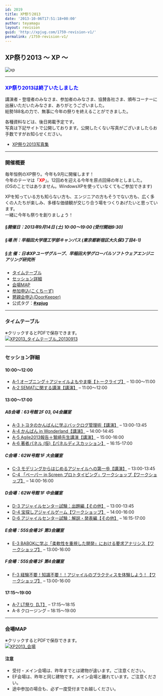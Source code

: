 ```yaml
---
id: 2019
title: XP祭り2013
date: '2013-10-06T17:51:18+00:00'
author: teyamagu
layout: revision
guid: 'http://xpjug.com/1759-revision-v1/'
permalink: /1759-revision-v1/
---
```


## XP祭り2013 〜 XP 〜

![xp](http://xpjug.com/wp-content/uploads/2013/07/xp.png)

---

### <span style="color: blue;">XP祭り2013は終了いたしました</span>

講演者・登壇者のみなさま、参加者のみなさま、協賛各社さま、頒布コーナーに出展いただいたみなさま、ありがとうございました。  
総勢188名の力で、無事に今年の祭りを終えることができました。

各種資料などは、後日掲載予定です。  
写真は下記サイトで公開しております。公開したくない写真がございましたらお手数ですがお知らせください。

- [XP祭り2013写真集](http://www.flickr.com/photos/101974044@N02/sets/72157635626961363/)

---

### 開催概要

毎年恒例のXP祭り。今年も9月に開催します！  
今年のテーマは「<span style="color: red; font-weight: bold;">XP</span>」。12回めを迎える今年を原点回帰の年としました。  
(OSのことではありません。WindowsXPを使っていなくてもご参加できます)

XPを知っている方も知らない方も、エンジニアの方もそうでない方も、広く多くの人たちが楽しみ、多様な価値観が交じり合う場をつくりあげたいと思っています。  
一緒に今年も祭りを創りましょう！

##### §開催日：2013年9月14日 (土) 10:00〜19:00 (受付開始9:30)

##### §場 所：早稲田大学理工学部キャンパス (東京都新宿区大久保3丁目4-1)

##### §主 催：日本XPユーザグループ、早稲田大学グローバルソフトウェアエンジニアリング研究所

- [タイムテーブル](#timetable)
- [セッション詳細](#sessiondetail)
- [会場MAP](#map)
- [参加申込(こくちーず)](http://kokucheese.com/event/index/99869/)
- [懇親会申込(DoorKeeper)](http://xpmatsuri.doorkeeper.jp/events/5381)
- 公式タグ：**[\#xpjug](https://twitter.com/#!/search/realtime/%23xpjug)**

---

### タイムテーブル

※クリックするとPDFで保存できます。  
[![XP2013_タイムテーブル_20130913](http://xpjug.com/wp-content/uploads/2013/07/a7ae12841a781090ed38a26ef6ee24f3.png)](http://xpjug.com/wp-content/uploads/2013/07/XP2013_Timetable1.pdf)

---

### セッション詳細

#### 10:00〜12:00

- [A-1 オープニング＋アジャイルよもやま噺【トークライブ】](http://xpjug.com/xp2013-contents-a1/) – 10:00〜11:00
- [A-2 SEMATに関する講演【講演】](http://xpjug.com/xp2013-contents-a2/) – 11:00〜12:00

#### 13:00〜17:00

##### AB会場：63号館 2F 03, 04会議室

- [A-3 トヨタのかんばんに学ぶバックログ管理術【講演】](http://xpjug.com/xp2013-contents-a3/) – 13:00-13:45
- [A-4 かんばん in Wonderland【講演】](http://xpjug.com/xp2013-contents-a4/) – 14:00-14:45
- [A-5 Agile2013報告＋鷲崎先生講演【講演】](http://xpjug.com/xp2013-contents-a5/) – 15:00-16:00
- [A-6 著者パネル (仮)【パネルディスカッション】](http://xpjug.com/xp2013-contents-a6/) – 16:15-17:00

##### C会場：62W号館 1F 大会議室

- [C-3 モデリングからはじめるアジャイルへの第一歩【講演】](http://xpjug.com/xp2013-contents-c3/) – 13:00-13:45
- [C-4 「ペーパー in Screen プロトタイピング」ワークショップ【ワークショップ】](http://xpjug.com/xp2013-contents-c4/) – 14:00-16:00

##### D会場：62W号館 1F 中会議室

- [D-3 アジャイルセンター試験：出題編【その他】](http://xpjug.com/xp2013-contents-d3/) – 13:00-13:45
- [D-4 宝探しアジャイルゲーム【ワークショップ】](http://xpjug.com/xp2013-contents-d4/) – 14:00-16:00
- [D-6 アジャイルセンター試験：解説・発表編【その他】](http://xpjug.com/xp2013-contents-d6/) – 16:15-17:00

##### E会場：55S会場 2F 第3会議室

- [E-3 BABOKに学ぶ「柔軟性を重視した開発」における要求アナリシス【ワークショップ】](http://xpjug.com/xp2013-contents-e3/) – 13:00-16:00

##### F会場：55S会場 2F 第4会議室

- [F-3 経験不要！知識不要！！アジャイルのプラクティスを体験しよう！【ワークショップ】](http://xpjug.com/xp2013-contents-f3/) – 13:00-16:00

#### 17:15〜19:00

- [A-7 LT祭り【LT】](http://xpjug.com/xp2013-contents-a7/) – 17:15〜18:15
- A-8 クロージング – 18:15〜19:00

---

### 会場MAP

※クリックするとPDFで保存できます。  
[![XP2013_会場](http://xpjug.com/wp-content/uploads/2013/07/08a38e95da7d22f21dfff97bf1f7edc6.png)](http://xpjug.com/wp-content/uploads/2013/07/XP2013_Map.pdf)

#### 注意

- 受付・メイン会場は、昨年までとは建物が違います。ご注意ください。
- EF会場は、昨年と同じ建物です。メイン会場と離れています。ご注意ください。
- 途中参加の場合も、必ず一度受付までお越しください。